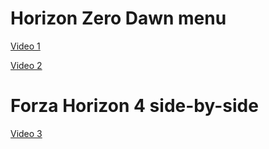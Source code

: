 # Horizon Zero Dawn menu

[Video 1](https://www.youtube.com/watch?v=FjuRA9VxvyY)

[Video 2](https://www.youtube.com/watch?v=SSUbIq4khjk)

# Forza Horizon 4 side-by-side

[Video 3](https://www.youtube.com/watch?v=CyY4aKZY-WE)
